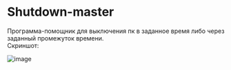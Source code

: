 # Shutdown-master
Программа-помощник для выключения пк в заданное время либо через заданный промежуток времени.  
Скриншот:

![image](https://github.com/n1tr0xs/Shutdown-master/assets/36129181/7316df1f-75af-4fbe-aba1-be25d53047dc)
